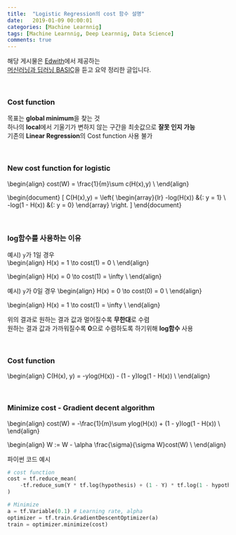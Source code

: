 ```yaml
---
title:  "Logistic Regression의 cost 함수 설명"
date:   2019-01-09 00:00:01
categories: [Machine Learnnig]
tags: [Machine Learnnig, Deep Learnnig, Data Science]
comments: true
---
```


해당 게시물은 [Edwith](https://www.edwith.org)에서 제공하는<br/>
[머신러닝과 딥러닝 BASIC](https://www.edwith.org/others26/joinLectures/9829)을 듣고 요약 정리한 글입니다.

<br/>

### Cost function
목표는 **global minimum**을 찾는 것<br/>
하나의 **local**에서 기울기가 변하지 않는 구간을 최솟값으로 **잘못 인지 가능**<br/>
기존의 **Linear Regression**의 Cost function 사용 불가<br/>

<br/>

### New cost function for logistic

\begin{align}
cost(W) = \frac{1}{m}\sum c(H(x),y) \\
\end{align}

\begin{document}
    \[
    C(H(x),y) =
        \left\{
            \begin{array}{lr}
                -log(H(x))     &{: y = 1} \\
                -log(1 - H(x)) &{: y = 0}
            \end{array}
        \right\.
    \]
\end{document}

<br/>

### log함수를 사용하는 이유
예시) `y`가 1일 경우<br>
\begin{align}
H(x) = 1 \to cost(1) = 0 \\
\end{align}

\begin{align}
H(x) = 0 \to cost(1) = \infty \\
\end{align}

예시) `y`가 0일 경우
\begin{align}
H(x) = 0 \to cost(0) = 0 \\
\end{align}

\begin{align}
H(x) = 1 \to cost(1) = \infty \\
\end{align}

위의 결과로 원하는 결과 값과 멀어질수록 **무한대**로 수렴<br/>
원하는 결과 값과 가까워질수록 **0**으로 수렴하도록 하기위해 **log함수** 사용

<br/>

### Cost function
\begin{align}
C(H(x), y) = -ylog(H(x)) - (1 - y)log(1 - H(x)) \\
\end{align}

<br/>

### Minimize cost - Gradient decent algorithm
\begin{align}
cost(W) = -\frac{1}{m}\sum ylog(H(x)) + (1 - y)log(1 - H(x)) \\
\end{align}

\begin{align}
W := W - \alpha \frac{\sigma}{\sigma W}cost(W) \\
\end{align}

파이썬 코드 예시
```python
# cost function
cost = tf.reduce_mean(
    -tf.reduce_sum(Y * tf.log(hypothesis) + (1 - Y) * tf.log(1 - hypothesis))
)

# Minimize
a = tf.Variable(0.1) # Learning rate, alpha
optimizer = tf.train.GradientDescentOptimizer(a)
train = optimizer.minimize(cost)
```
